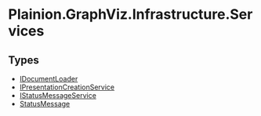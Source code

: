
# Plainion.GraphViz.Infrastructure.Services


## Types

* [IDocumentLoader](IDocumentLoader.md)
* [IPresentationCreationService](IPresentationCreationService.md)
* [IStatusMessageService](IStatusMessageService.md)
* [StatusMessage](StatusMessage.md)
